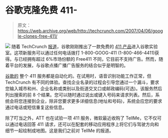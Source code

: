 # 谷歌克隆免费 411-

> 原文：<https://web.archive.org/web/http://techcrunch.com/2007/04/06/google-clones-free-411/>

[![](img/5fd721519683d1d0564b728656c63eac.png)](https://web.archive.org/web/20201203203647/http://labs.google.com/goog411/index.html) 随着 TechCrunch [报道](https://web.archive.org/web/20201203203647/http://www.beta.techcrunch.com/2007/04/06/google-launches-free-411-business/)，谷歌刚刚推出了一款免费的 [411 产品](https://web.archive.org/web/20201203203647/http://labs.google.com/goog411/index.html)进入谷歌实验室。这项新服务可以通过任何电话拨打 1-800-GOOG-411 (1-800-466-4411)获得。与已经拥有超过 6%市场份额的 Free411 不同，它目前不支持广告。然而，随着平台的发展，与谷歌点播广播广告服务的结合似乎是明智的。

[谷歌的](https://web.archive.org/web/20201203203647/https://crunchbase.com/organization/google) 整个 411 服务都是自动化的。在试用时，语音识别功能工作正常，但 TechCrunch 有不同的体验。查找企业名录的过程会引导您通过一个漏斗，要求您输入城市和州、企业名称或类别以及街道交叉口或邮政编码(可选)。该服务然后列出搜索的前 8 个结果。您可以随时通过说出或键入号码来请求列表。然后，系统会将您连接到企业，除非您要求更多详细信息(地址和号码)，系统会应您的要求通过电话或短信重复这些信息。

除了叮当之外，ATT 也在试验一项 411 服务，微软最近收购了 TellMe，它不仅可以通过电话回答 411 请求，还可以在配套的移动应用程序上将它们与驾驶方向和细节一起绘制成地图。这是我们之前对 TellMe 的报道。